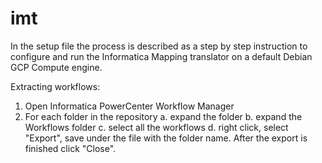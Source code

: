 # imt

In the setup file the process is described as a step by step instruction to configure and run the Informatica Mapping translator on a default Debian GCP Compute engine.

Extracting workflows:

1. Open Informatica PowerCenter Workflow Manager
2. For each folder in the repository
    a. expand the folder
    b. expand the Workflows folder
    c. select all the workflows
    d. right click, select "Export", save under the file with the folder name. After the export is finished click "Close".

